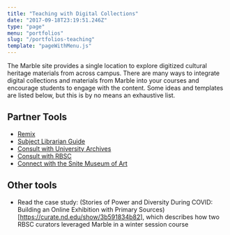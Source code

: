 ```yaml
---
title: "Teaching with Digital Collections"
date: "2017-09-18T23:19:51.246Z"
type: "page"
menu: "portfolios"
slug: "/portfolios-teaching"
template: "pageWithMenu.js"
---
```

The Marble site provides a single location to explore digitized cultural heritage materials from across campus. There are many ways to integrate digital collections and materials from Marble into your courses and encourage students to engage with the content. Some ideas and templates are listed below, but this is by no means an exhaustive list.

## Partner Tools
* [Remix](https://remix.nd.edu)
* [Subject Librarian Guide](https://directory.library.nd.edu/directory/subjects)
* [Consult with University Archives](http://archives.nd.edu/contacts/)
* [Consult with RBSC](https://rarebooks.library.nd.edu/using/)
* [Connect with the Snite Museum of Art](https://sniteartmuseum.nd.edu/about-us/contact-us/)

## Other tools
* Read the case study: (Stories of Power and Diversity During COVID: Building an Online Exhibition with Primary Sources)[https://curate.nd.edu/show/3b591834b82], which describes how two RBSC curators leveraged Marble in a winter session course
